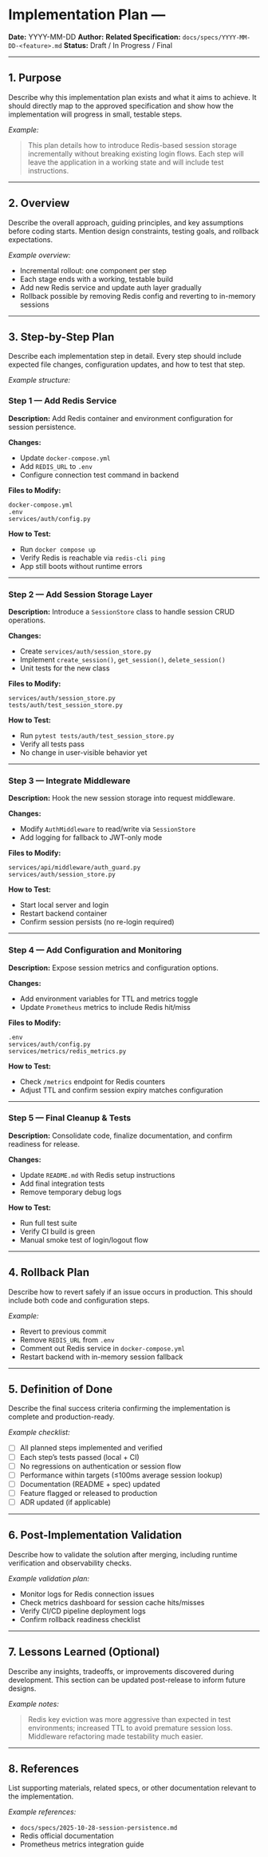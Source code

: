 # Implementation Plan — <Feature Name>

**Date:** YYYY-MM-DD
**Author:** <Your Name>
**Related Specification:** `docs/specs/YYYY-MM-DD-<feature>.md`
**Status:** Draft / In Progress / Final

---

## 1. Purpose

Describe why this implementation plan exists and what it aims to achieve.
It should directly map to the approved specification and show how the implementation will progress in small, testable steps.

*Example:*

> This plan details how to introduce Redis-based session storage incrementally without breaking existing login flows.
> Each step will leave the application in a working state and will include test instructions.

---

## 2. Overview

Describe the overall approach, guiding principles, and key assumptions before coding starts.
Mention design constraints, testing goals, and rollback expectations.

*Example overview:*

* Incremental rollout: one component per step
* Each stage ends with a working, testable build
* Add new Redis service and update auth layer gradually
* Rollback possible by removing Redis config and reverting to in-memory sessions

---

## 3. Step-by-Step Plan

Describe each implementation step in detail.
Every step should include expected file changes, configuration updates, and how to test that step.

*Example structure:*

### Step 1 — Add Redis Service

**Description:**
Add Redis container and environment configuration for session persistence.

**Changes:**

* Update `docker-compose.yml`
* Add `REDIS_URL` to `.env`
* Configure connection test command in backend

**Files to Modify:**

```text
docker-compose.yml
.env
services/auth/config.py
```

**How to Test:**

* Run `docker compose up`
* Verify Redis is reachable via `redis-cli ping`
* App still boots without runtime errors

---

### Step 2 — Add Session Storage Layer

**Description:**
Introduce a `SessionStore` class to handle session CRUD operations.

**Changes:**

* Create `services/auth/session_store.py`
* Implement `create_session()`, `get_session()`, `delete_session()`
* Unit tests for the new class

**Files to Modify:**

```text
services/auth/session_store.py
tests/auth/test_session_store.py
```

**How to Test:**

* Run `pytest tests/auth/test_session_store.py`
* Verify all tests pass
* No change in user-visible behavior yet

---

### Step 3 — Integrate Middleware

**Description:**
Hook the new session storage into request middleware.

**Changes:**

* Modify `AuthMiddleware` to read/write via `SessionStore`
* Add logging for fallback to JWT-only mode

**Files to Modify:**

```text
services/api/middleware/auth_guard.py
services/auth/session_store.py
```

**How to Test:**

* Start local server and login
* Restart backend container
* Confirm session persists (no re-login required)

---

### Step 4 — Add Configuration and Monitoring

**Description:**
Expose session metrics and configuration options.

**Changes:**

* Add environment variables for TTL and metrics toggle
* Update `Prometheus` metrics to include Redis hit/miss

**Files to Modify:**

```text
.env
services/auth/config.py
services/metrics/redis_metrics.py
```

**How to Test:**

* Check `/metrics` endpoint for Redis counters
* Adjust TTL and confirm session expiry matches configuration

---

### Step 5 — Final Cleanup & Tests

**Description:**
Consolidate code, finalize documentation, and confirm readiness for release.

**Changes:**

* Update `README.md` with Redis setup instructions
* Add final integration tests
* Remove temporary debug logs

**How to Test:**

* Run full test suite
* Verify CI build is green
* Manual smoke test of login/logout flow

---

## 4. Rollback Plan

Describe how to revert safely if an issue occurs in production.
This should include both code and configuration steps.

*Example:*

* Revert to previous commit
* Remove `REDIS_URL` from `.env`
* Comment out Redis service in `docker-compose.yml`
* Restart backend with in-memory session fallback

---

## 5. Definition of Done

Describe the final success criteria confirming the implementation is complete and production-ready.

*Example checklist:*

* [ ] All planned steps implemented and verified
* [ ] Each step’s tests passed (local + CI)
* [ ] No regressions on authentication or session flow
* [ ] Performance within targets (≤100ms average session lookup)
* [ ] Documentation (README + spec) updated
* [ ] Feature flagged or released to production
* [ ] ADR updated (if applicable)

---

## 6. Post-Implementation Validation

Describe how to validate the solution after merging, including runtime verification and observability checks.

*Example validation plan:*

* Monitor logs for Redis connection issues
* Check metrics dashboard for session cache hits/misses
* Verify CI/CD pipeline deployment logs
* Confirm rollback readiness checklist

---

## 7. Lessons Learned (Optional)

Describe any insights, tradeoffs, or improvements discovered during development.
This section can be updated post-release to inform future designs.

*Example notes:*

> Redis key eviction was more aggressive than expected in test environments; increased TTL to avoid premature session loss.
> Middleware refactoring made testability much easier.

---

## 8. References

List supporting materials, related specs, or other documentation relevant to the implementation.

*Example references:*

* `docs/specs/2025-10-28-session-persistence.md`
* Redis official documentation
* Prometheus metrics integration guide
